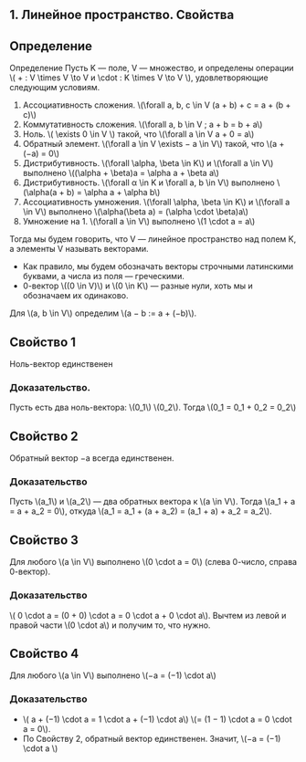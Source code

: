 ## 1. Линейное пространство. Свойства
## Определение
Определение
Пусть K — поле, V — множество, и определены операции
\\( + : V \times V \to V и \cdot : K \times V \to V \\), удовлетворяющие
следующим условиям.
1) Ассоциативность сложения.
\\(\forall a, b, c \in V (a + b) + c = a + (b + c)\\)
2) Коммутативность сложения. \\(\forall a, b \in V \; a + b = b + a\\)
3) Ноль. \\( \exists 0 \in V \\) такой, что \\(\forall a \in V  a + 0 = a\\)
4) Обратный элемент. \\(\forall a \in V \exists − a \in V\\) такой, что
\\(a + (−a) = 0\\)
5) Дистрибутивность. \\(\forall \alpha, \beta \in K\\) и \\(\forall a \in V\\) выполнено
\\((\alpha + \beta)a = \alpha a + \beta a\\)
6) Дистрибутивность. \\(\forall α \in K и \forall a, b \in V\\) выполнено
\\(\alpha(a + b) = \alpha a + \alpha b\\)
7) Ассоциативность умножения. \\(\forall \alpha, \beta \in K\\) и \\(\forall a \in V\\) выполнено 
\\(\alpha(\beta a) = (\alpha \cdot \beta)a\\)
8) Умножение на 1. \\(\forall a \in V\\) выполнено \\(1 \cdot a = a\\)

Тогда мы будем говорить, что V — линейное пространство
над полем K, а элементы V называть векторами.

- Как правило, мы будем обозначать векторы строчными
латинскими буквами, а числа из поля — греческими.
- 0-вектор \\((0 \in V)\\) и \\(0 \in K\\) — разные нули, хоть мы и
обозначаем их одинаково.

Для \\(a, b \in V\\) определим \\(a − b := a + (−b)\\).


## Свойство 1
Ноль-вектор единственен
### Доказательство. 
Пусть есть два ноль-вектора: \\(0_1\\) \\(0_2\\).
Тогда \\(0_1 = 0_1 + 0_2 = 0_2\\)

## Свойство 2
Обратный вектор −a всегда единственен.
### Доказательство
Пусть \\(a_1\\) и \\(a_2\\) — два обратных вектора к
\\(a \in V\\). Тогда \\(a_1 + a = a + a_2 = 0\\), откуда
\\(a_1 = a_1 + (a + a_2) = (a_1 + a) + a_2 = a_2\\). 

## Свойство 3
Для любого \\(a \in V\\) выполнено \\(0 \cdot a = 0\\) (слева 0-число,
справа 0-вектор).
### Доказательство
\\( 0 \cdot a = (0 + 0) \cdot a = 0 \cdot a + 0 \cdot a\\). Вычтем
из левой и правой части \\(0 \cdot a\\) и получим то, что нужно.

## Свойство 4
Для любого \\(a \in V\\) выполнено \\(−a = (−1) \cdot a\\)
### Доказательство
- \\( a + (−1) \cdot a = 1 \cdot a + (−1) \cdot a\\) \\(= (1 − 1) \cdot a = 0 \cdot a = 0\\).
- По Свойству 2, обратный вектор единственен. Значит,
\\(−a = (−1) \cdot a \\)